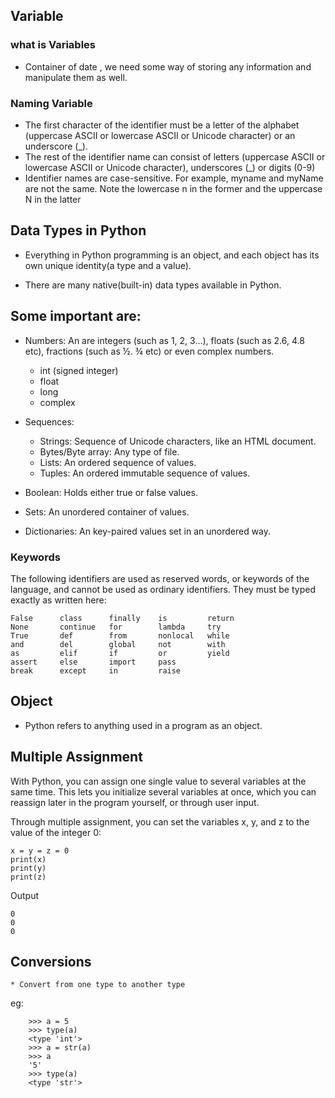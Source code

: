 ## Variable
### what is Variables

   * Container of date , we need some way of storing any information and manipulate them as well.
### Naming Variable
   * The first character of the identifier must be a letter of the alphabet (uppercase ASCII or lowercase ASCII or Unicode character) 			or an underscore (_).
   * The rest of the identifier name can consist of letters (uppercase ASCII or lowercase ASCII or Unicode character), underscores (_) 			or digits (0-9)
   * Identifier names are case-sensitive. For example, myname and myName are not the same. Note the lowercase n in the former and the 			uppercase N in the latter
## Data Types in Python
  * Everything in Python programming is an object, and each object has its own unique identity(a type and a value).

  * There are many native(built-in) data types available in Python.

## Some important are:

   * Numbers: An are integers (such as 1, 2, 3…), floats (such as 2.6, 4.8 etc), fractions (such as ½. ¾ etc) or even complex numbers.
        - int (signed integer)
        - float
        - long
        - complex
   * Sequences:
        - Strings: Sequence of Unicode characters, like an HTML document.
        - Bytes/Byte array: Any type of file.
        - Lists: An ordered sequence of values.
        - Tuples: An ordered immutable sequence of values.

   * Boolean: Holds either true or false values.
   * Sets: An unordered container of values.
   * Dictionaries: An key-paired values set in an unordered way.
### Keywords 
The following identifiers are used as reserved words, or keywords of the language, and cannot be used as ordinary identifiers. They must be typed exactly as written here:
```
False      class      finally    is         return
None       continue   for        lambda     try
True       def        from       nonlocal   while
and        del        global     not        with
as         elif       if         or         yield
assert     else       import     pass
break      except     in         raise
```

## Object
   * Python refers to anything used in a program as an object.
## Multiple Assignment
With Python, you can assign one single value to several variables at the same time. This lets you initialize several variables at once, which you can reassign later in the program yourself, or through user input.

Through multiple assignment, you can set the variables x, y, and z to the value of the integer 0:
```
x = y = z = 0
print(x)
print(y)
print(z)
```
Output
```
0
0
0
```
## Conversions
    * Convert from one type to another type
eg:
```
	>>> a = 5
	>>> type(a)
	<type 'int'>
	>>> a = str(a)
	>>> a
	'5'
	>>> type(a)
	<type 'str'>
```

	 






